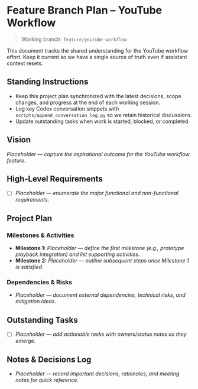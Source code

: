 # Feature Branch Plan – YouTube Workflow

> Working branch: `feature/youtube-workflow`

This document tracks the shared understanding for the YouTube workflow effort. Keep it current so we have a single source of truth even if assistant context resets.

## Standing Instructions
- Keep this project plan synchronized with the latest decisions, scope changes, and progress at the end of each working session.
- Log key Codex conversation snippets with `scripts/append_conversation_log.py` so we retain historical discussions.
- Update outstanding tasks when work is started, blocked, or completed.

## Vision
_Placeholder — capture the aspirational outcome for the YouTube workflow feature._

## High-Level Requirements
- [ ] _Placeholder — enumerate the major functional and non-functional requirements._

## Project Plan
### Milestones & Activities
- **Milestone 1:** _Placeholder — define the first milestone (e.g., prototype playback integration) and list supporting activities._
- **Milestone 2:** _Placeholder — outline subsequent steps once Milestone 1 is satisfied._

### Dependencies & Risks
- _Placeholder — document external dependencies, technical risks, and mitigation ideas._

## Outstanding Tasks
- [ ] _Placeholder — add actionable tasks with owners/status notes as they emerge._

## Notes & Decisions Log
- _Placeholder — record important decisions, rationales, and meeting notes for quick reference._
